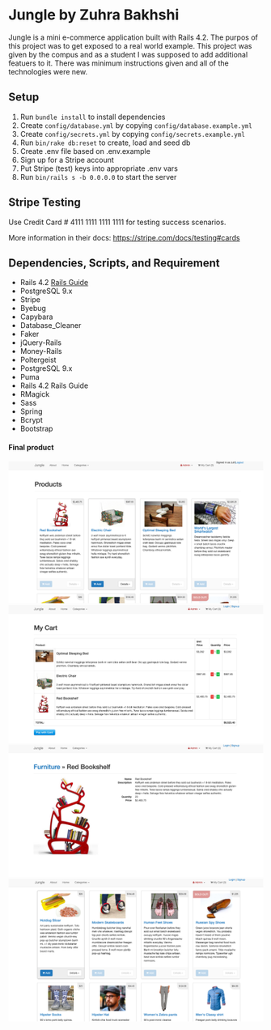# Jungle by Zuhra Bakhshi

 Jungle is a mini e-commerce application built with Rails 4.2. The purpos of this project was to get exposed to a real world example. This project was given by the compus and as a student I was supposed to add additional featuers to it. There was minimum instructions given and all of the technologies were new. 


## Setup

1. Run `bundle install` to install dependencies
2. Create `config/database.yml` by copying `config/database.example.yml`
3. Create `config/secrets.yml` by copying `config/secrets.example.yml`
4. Run `bin/rake db:reset` to create, load and seed db
5. Create .env file based on .env.example
6. Sign up for a Stripe account
7. Put Stripe (test) keys into appropriate .env vars
8. Run `bin/rails s -b 0.0.0.0` to start the server

## Stripe Testing

Use Credit Card # 4111 1111 1111 1111 for testing success scenarios.

More information in their docs: <https://stripe.com/docs/testing#cards>

## Dependencies, Scripts, and Requirement

* Rails 4.2 [Rails Guide](http://guides.rubyonrails.org/v4.2/)
* PostgreSQL 9.x
* Stripe
* Byebug
* Capybara
* Database_Cleaner
* Faker
* jQuery-Rails
* Money-Rails
* Poltergeist
* PostgreSQL 9.x
* Puma
* Rails 4.2 Rails Guide
* RMagick
* Sass
* Spring
* Bcrypt
* Bootstrap
#### Final product 

!["Screenshot hompate showing all the products"](https://github.com/ZuhraB/jungle/blob/master/docs/home_page.png?raw=true)
!["Screenshot of the shopping cart with all the selected items"](https://github.com/ZuhraB/jungle/blob/master/docs/shopping_chart.png?raw=true)
!["Screenshot of one item selected "](https://github.com/ZuhraB/jungle/blob/master/docs/single_item_selected.png?raw=true)
!["Screenshot of one when a product is sold out"](https://github.com/ZuhraB/jungle/blob/master/docs/when_an_item_is_soldout.png?raw=true)

